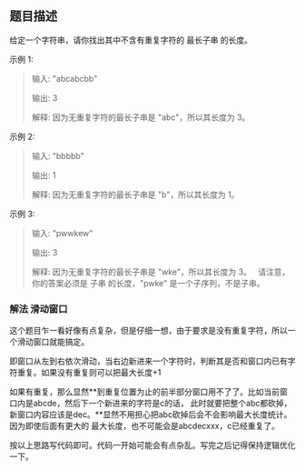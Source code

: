 ## 题目描述

给定一个字符串，请你找出其中不含有重复字符的 最长子串 的长度。

示例 1:

>输入: "abcabcbb"
>
>输出: 3 
>
>解释: 因为无重复字符的最长子串是 "abc"，所以其长度为 3。

示例 2:

>输入: "bbbbb"
>
>输出: 1
>
>解释: 因为无重复字符的最长子串是 "b"，所以其长度为 1。

示例 3:

>输入: "pwwkew"
>
>输出: 3
>
>解释: 因为无重复字符的最长子串是 "wke"，所以其长度为 3。
     请注意，你的答案必须是 子串 的长度，"pwke" 是一个子序列，不是子串。


### 解法 滑动窗口
这个题目乍一看好像有点复杂，但是仔细一想，由于要求是没有重复字符，所以一个滑动窗口就能搞定。

即窗口从左到右依次滑动，当右边新进来一个字符时，判断其是否和窗口内已有字符重复。如果没有重复则可以把最大长度+1

如果有重复，那么显然**到重复位置为止的前半部分窗口用不了了。比如当前窗口内是abcde，然后下一个新进来的字符是c的话，
此时就要把整个abc都砍掉，新窗口内容应该是dec。**显然不用担心把abc砍掉后会不会影响最大长度统计。因为即使后面有更大的
最大长度，也不可能会是abcdecxxx，c已经重复了。

按以上思路写代码即可。代码一开始可能会有点杂乱。写完之后记得保持逻辑优化一下。